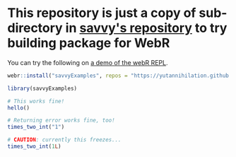 # This repository is just a copy of sub-directory in [savvy's repository](https://github.com/yutannihilation/savvy) to try building package for WebR

You can try the following on [a demo of the webR REPL](https://webr.r-wasm.org/latest/).

```r
webr::install("savvyExamples", repos = "https://yutannihilation.github.io/savvy-webr-test/")

library(savvyExamples)

# This works fine!
hello()

# Returning error works fine, too!
times_two_int("1")

# CAUTION: currently this freezes...
times_two_int(1L)
```
